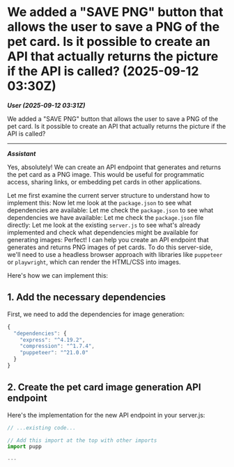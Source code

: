 <!-- Generated by SpecStory -->

# We added a "SAVE PNG" button that allows the user to save a PNG of the pet card. Is it possible to create an API that actually returns the picture if the API is called? (2025-09-12 03:30Z)

_**User (2025-09-12 03:31Z)**_

We added a "SAVE PNG" button that allows the user to save a PNG of the pet card. Is it possible to create an API that actually returns the picture if the API is called?

---

_**Assistant**_

Yes, absolutely! We can create an API endpoint that generates and returns the pet card as a PNG image. This would be useful for programmatic access, sharing links, or embedding pet cards in other applications.

Let me first examine the current server structure to understand how to implement this: Now let me look at the `package.json` to see what dependencies are available: Let me check the `package.json` to see what dependencies we have available: Let me check the `package.json` file directly: Let me look at the existing `server.js` to see what's already implemented and check what dependencies might be available for generating images: Perfect! I can help you create an API endpoint that generates and returns PNG images of pet cards. To do this server-side, we'll need to use a headless browser approach with libraries like `puppeteer` or `playwright`, which can render the HTML/CSS into images.

Here's how we can implement this:

## 1. Add the necessary dependencies

First, we need to add the dependencies for image generation:

````javascript
{
  "dependencies": {
    "express": "^4.19.2",
    "compression": "^1.7.4",
    "puppeteer": "^21.0.0"
  }
}
````

## 2. Create the pet card image generation API endpoint

Here's the implementation for the new API endpoint in your server.js:

````javascript
// ...existing code...

// Add this import at the top with other imports
import pupp

---

